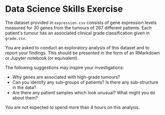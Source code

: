 # Data Science Skills Exercise

The dataset provided in `expression.csv` consists of gene expression levels measured for 30 genes from the tumours of 267 different patients. Each patient's tumour has an associated clinical grade classification given in `grade.csv`.

You are asked to conduct an exploratory analysis of this dataset and to report your findings. This should be presented in the form of an RMarkdown or Jupyter notebook (or equivalent).

The following suggestions may inspire your investigations:

- Why genes are associated with high-grade tumours?
- Can you identify any sub-groups of patients? Is there any sub-structure in the data?
- Are there any patient samples which look unusual? What might you do about them?

You are not expected to spend more than 4 hours on this analysis.
